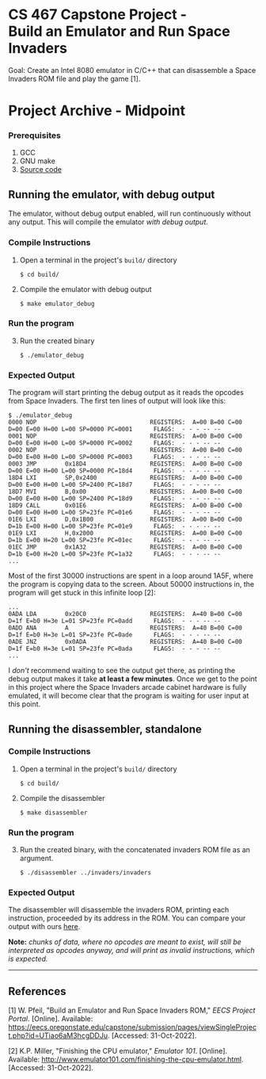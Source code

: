 # CS 467 Capstone Project - <br> Build an Emulator and Run Space Invaders

Goal: Create an Intel 8080 emulator in C/C++ that can disassemble a Space Invaders ROM file and play the game [1].

# Project Archive - Midpoint

### Prerequisites

1. GCC
2. GNU make
3. [Source code](https://github.com/jackgallivan/8080-emulator-space-invaders/releases/tag/v0.1)

## Running the emulator, with debug output

The emulator, without debug output enabled, will run continuously without any output. This will compile the emulator *with debug output*.

### Compile Instructions

1. Open a terminal in the project's `build/` directory

   ```
   $ cd build/
   ```

2. Compile the emulator with debug output

   ```
   $ make emulator_debug
   ```

### Run the program

3. Run the created binary

   ```
   $ ./emulator_debug
   ```

### Expected Output

The program will start printing the debug output as it reads the opcodes from Space Invaders. The first ten lines of output will look like this:

```
$ ./emulator_debug
0000 NOP                                REGISTERS:  A=00 B=00 C=00 D=00 E=00 H=00 L=00 SP=0000 PC=0001      FLAGS:  - - - -- --
0001 NOP                                REGISTERS:  A=00 B=00 C=00 D=00 E=00 H=00 L=00 SP=0000 PC=0002      FLAGS:  - - - -- --
0002 NOP                                REGISTERS:  A=00 B=00 C=00 D=00 E=00 H=00 L=00 SP=0000 PC=0003      FLAGS:  - - - -- --
0003 JMP        0x18D4                  REGISTERS:  A=00 B=00 C=00 D=00 E=00 H=00 L=00 SP=0000 PC=18d4      FLAGS:  - - - -- --
18D4 LXI        SP,0x2400               REGISTERS:  A=00 B=00 C=00 D=00 E=00 H=00 L=00 SP=2400 PC=18d7      FLAGS:  - - - -- --
18D7 MVI        B,0x00                  REGISTERS:  A=00 B=00 C=00 D=00 E=00 H=00 L=00 SP=2400 PC=18d9      FLAGS:  - - - -- --
18D9 CALL       0x01E6                  REGISTERS:  A=00 B=00 C=00 D=00 E=00 H=00 L=00 SP=23fe PC=01e6      FLAGS:  - - - -- --
01E6 LXI        D,0x1B00                REGISTERS:  A=00 B=00 C=00 D=1b E=00 H=00 L=00 SP=23fe PC=01e9      FLAGS:  - - - -- --
01E9 LXI        H,0x2000                REGISTERS:  A=00 B=00 C=00 D=1b E=00 H=20 L=00 SP=23fe PC=01ec      FLAGS:  - - - -- --
01EC JMP        0x1A32                  REGISTERS:  A=00 B=00 C=00 D=1b E=00 H=20 L=00 SP=23fe PC=1a32      FLAGS:  - - - -- --
...
```

Most of the first 30000 instructions are spent in a loop around 1A5F, where the program is copying data to the screen. About 50000 instructions in, the program will get stuck in this infinite loop [2]:

```
...
0ADA LDA        0x20C0                  REGISTERS:  A=40 B=00 C=00 D=1f E=b0 H=3e L=01 SP=23fe PC=0add      FLAGS:  - - - -- --
0ADD ANA        A                       REGISTERS:  A=40 B=00 C=00 D=1f E=b0 H=3e L=01 SP=23fe PC=0ade      FLAGS:  - - - -- --
0ADE JNZ        0x0ADA                  REGISTERS:  A=40 B=00 C=00 D=1f E=b0 H=3e L=01 SP=23fe PC=0ada      FLAGS:  - - - -- --
...
```

I *don't* recommend waiting to see the output get there, as printing the debug output makes it take **at least a few minutes**. Once we get to the point in this project where the Space Invaders arcade cabinet hardware is fully emulated, it will become clear that the program is waiting for user input at this point.

## Running the disassembler, standalone

### Compile Instructions

1. Open a terminal in the project's `build/` directory

   ```
   $ cd build/
   ```

2. Compile the disassembler

   ```
   $ make disassembler
   ```

### Run the program

3. Run the created binary, with the concatenated invaders ROM file as an argument.

   ```
   $ ./disassembler ../invaders/invaders
   ```

### Expected Output

The disassembler will disassemble the invaders ROM, printing each instruction, proceeded by its address in the ROM. You can compare your output with ours [here](invaders/invaders-disassembled.txt).

**Note:** *chunks of data, where no opcodes are meant to exist, will still be interpreted as opcodes anyway, and will print as invalid instructions, which is expected.*

---

## References

[1] W. Pfeil, "Build an Emulator and Run Space Invaders ROM," *EECS Project Portal*. [Online]. Available: https://eecs.oregonstate.edu/capstone/submission/pages/viewSingleProject.php?id=UTiao6aM3hcgDDJu. [Accessed: 31-Oct-2022].

[2] K.P. Miller, "Finishing the CPU emulator," *Emulator 101*. [Online]. Available: http://www.emulator101.com/finishing-the-cpu-emulator.html. [Accessed: 31-Oct-2022].
